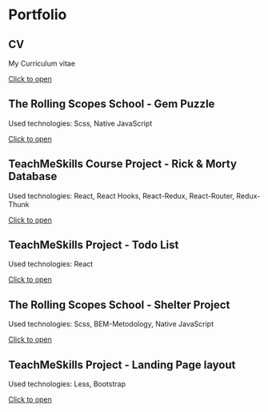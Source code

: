 # Portfolio

## CV

My Curriculum vitae

[Click to open](https://alexbibig.github.io/Portfolio/cv/)

## The Rolling Scopes School - Gem Puzzle

Used technologies: Scss, Native JavaScript

[Click to open](https://rolling-scopes-school.github.io/alexbibig-JS2020Q3/gem-puzzle/)

## TeachMeSkills Course Project - Rick & Morty Database

Used technologies: React, React Hooks, React-Redux, React-Router, Redux-Thunk

[Click to open](https://alexbibig.github.io/TMS-React-Rick-Morty-DataBase/)

## TeachMeSkills Project - Todo List

Used technologies: React

[Click to open](https://alexbibig.github.io/TMS-React-toDoList/)

## The Rolling Scopes School - Shelter Project

Used technologies: Scss, BEM-Metodology, Native JavaScript

[Click to open](https://alexbibig.github.io/Portfolio/rsschool-shelter/pages/main/main.html)

## TeachMeSkills Project - Landing Page layout

Used technologies: Less, Bootstrap

[Click to open](https://alexbibig.github.io/TMS-HTML-CSS/)

